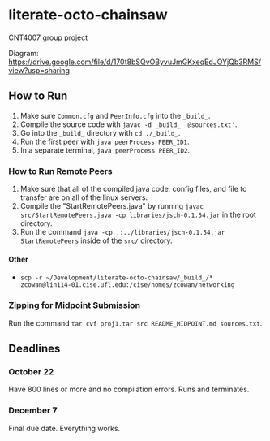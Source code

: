 # literate-octo-chainsaw

CNT4007 group project

Diagram: https://drive.google.com/file/d/170t8bSQvOByvuJmGKxeqEdJOYjQb3RMS/view?usp=sharing

## How to Run

1. Make sure `Common.cfg` and `PeerInfo.cfg` into the `_build_`.
2. Compile the source code with `javac -d _build_ '@sources.txt'`.
3. Go into the `_build_` directory with `cd ./_build_`.
4. Run the first peer with `java peerProcess PEER_ID1`.
5. In a separate terminal, `java peerProcess PEER_ID2`.

### How to Run Remote Peers

1. Make sure that all of the compiled java code, config files, and file to transfer are on all of the linux servers.
2. Compile the "StartRemotePeers.java" by running `javac src/StartRemotePeers.java -cp libraries/jsch-0.1.54.jar` in the root directory.
3. Run the command `java -cp .:../libraries/jsch-0.1.54.jar StartRemotePeers` inside of the `src/` directory.

#### Other

- `scp -r ~/Development/literate-octo-chainsaw/_build_/* zcowan@lin114-01.cise.ufl.edu:/cise/homes/zcowan/networking`

### Zipping for Midpoint Submission

Run the command `tar cvf proj1.tar src README_MIDPOINT.md sources.txt`.

## Deadlines

### October 22

Have 800 lines or more and no compilation errors. Runs and terminates.

### December 7

Final due date. Everything works.
